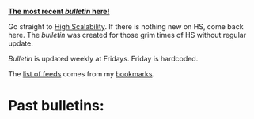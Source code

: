 [**The most recent _bulletin_ here!**][ref_current]

[ref_current]:__CURRENT__

Go straight to [High Scalability](http://highscalability.com/). If there is nothing new on HS, come back here. The _bulletin_ was created for those grim times of HS without regular update.

_Bulletin_ is updated weekly at Fridays. Friday is hardcoded.

The [list of feeds][ref_feeds] comes from my [bookmarks][ref_tw].

[ref_tw]:https://twitter.com/JakubMikians
[ref_feeds]:feeds.conf

# Past bulletins:

